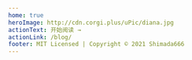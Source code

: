 ```yaml
---
home: true
heroImage: http://cdn.corgi.plus/uPic/diana.jpg
actionText: 开始阅读 →
actionLink: /blog/
footer: MIT Licensed | Copyright © 2021 Shimada666
---
```

